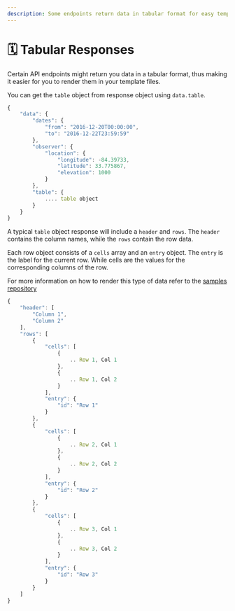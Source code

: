 ```yaml
---
description: Some endpoints return data in tabular format for easy template rendering.
---
```


# 🗓 Tabular Responses

Certain API endpoints might return you data in a tabular format, thus making it easier for you to render them in your template files.

You can get the `table` object from response object using `data.table`.

```javascript
{
    "data": {
        "dates": {
            "from": "2016-12-20T00:00:00",
            "to": "2016-12-22T23:59:59"
        },
        "observer": {
            "location": {
                "longitude": -84.39733,
                "latitude": 33.775867,
                "elevation": 1000
            }
        },
        "table": {
            .... table object
        }
    }
}
```

A typical `table` object response will include a `header` and `rows`. The `header` contains the column names, while the `rows` contain the row data.

Each row object consists of a `cells` array and an `entry` object. The `entry` is the label for the current row. While cells are the values for the corresponding columns of the row.

For more information on how to render this type of data refer to the [samples repository](https://github.com/AstronomyAPI/Samples)

```javascript
{
    "header": [
        "Column 1",
        "Column 2"
    ],
    "rows": [
        {
            "cells": [
                {
                    .. Row 1, Col 1
                },
                {
                    .. Row 1, Col 2
                }
            ],
            "entry": {
                "id": "Row 1"
            }
        },
        {
            "cells": [
                {
                    .. Row 2, Col 1
                },
                {
                    .. Row 2, Col 2
                }
            ],
            "entry": {
                "id": "Row 2"
            }
        },
        {
            "cells": [
                {
                    .. Row 3, Col 1
                },
                {
                    .. Row 3, Col 2
                }
            ],
            "entry": {
                "id": "Row 3"
            }
        }
    ]
}
```
